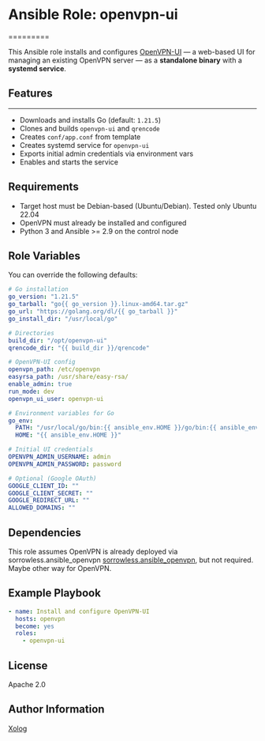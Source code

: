 # Ansible Role: openvpn-ui
=========

This Ansible role installs and configures [OpenVPN-UI](https://github.com/d3vilh/openvpn-ui) — a web-based UI for managing an existing OpenVPN server — as a **standalone binary** with a **systemd service**.

## Features
------------

- Downloads and installs Go (default: `1.21.5`)
- Clones and builds `openvpn-ui` and `qrencode`
- Creates `conf/app.conf` from template
- Creates systemd service for `openvpn-ui`
- Exports initial admin credentials via environment vars
- Enables and starts the service

Requirements
------------

- Target host must be Debian-based (Ubuntu/Debian). Tested only Ubuntu 22.04
- OpenVPN must already be installed and configured
- Python 3 and Ansible >= 2.9 on the control node

Role Variables
--------------
You can override the following defaults:

```yaml
# Go installation
go_version: "1.21.5"
go_tarball: "go{{ go_version }}.linux-amd64.tar.gz"
go_url: "https://golang.org/dl/{{ go_tarball }}"
go_install_dir: "/usr/local/go"

# Directories
build_dir: "/opt/openvpn-ui"
qrencode_dir: "{{ build_dir }}/qrencode"

# OpenVPN-UI config
openvpn_path: /etc/openvpn
easyrsa_path: /usr/share/easy-rsa/
enable_admin: true
run_mode: dev
openvpn_ui_user: openvpn-ui

# Environment variables for Go
go_env:
  PATH: "/usr/local/go/bin:{{ ansible_env.HOME }}/go/bin:{{ ansible_env.PATH }}"
  HOME: "{{ ansible_env.HOME }}"

# Initial UI credentials
OPENVPN_ADMIN_USERNAME: admin
OPENVPN_ADMIN_PASSWORD: password

# Optional (Google OAuth)
GOOGLE_CLIENT_ID: ""
GOOGLE_CLIENT_SECRET: ""
GOOGLE_REDIRECT_URL: ""
ALLOWED_DOMAINS: ""
```

Dependencies
------------

This role assumes OpenVPN is already deployed via sorrowless.ansible_openvpn [sorrowless.ansible_openvpn](https://github.com/sorrowless/ansible_openvpn), but not required. Maybe other way for OpenVPN.

Example Playbook
----------------

```yaml
- name: Install and configure OpenVPN-UI
  hosts: openvpn
  become: yes
  roles:
    - openvpn-ui
```

License
-------

Apache 2.0

Author Information
------------------

[Xolog](https://github.com/Xolog)
